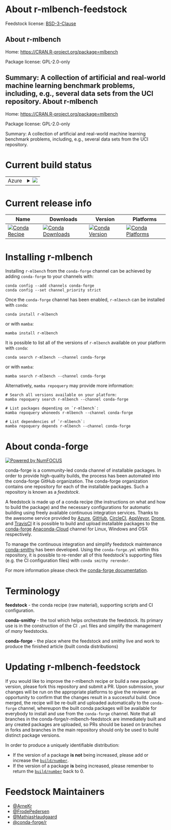 About r-mlbench-feedstock
=========================

Feedstock license: [BSD-3-Clause](https://github.com/conda-forge/r-mlbench-feedstock/blob/main/LICENSE.txt)

About r-mlbench
---------------

Home: https://CRAN.R-project.org/package=mlbench

Package license: GPL-2.0-only

Summary: A collection of artificial and real-world machine learning benchmark problems, including, e.g., several data sets from the UCI repository.
About r-mlbench
---------------

Home: https://CRAN.R-project.org/package=mlbench

Package license: GPL-2.0-only

Summary: A collection of artificial and real-world machine learning benchmark problems, including, e.g., several data sets from the UCI repository.

Current build status
====================


<table>
    
  <tr>
    <td>Azure</td>
    <td>
      <details>
        <summary>
          <a href="https://dev.azure.com/conda-forge/feedstock-builds/_build/latest?definitionId=1366&branchName=main">
            <img src="https://dev.azure.com/conda-forge/feedstock-builds/_apis/build/status/r-mlbench-feedstock?branchName=main">
          </a>
        </summary>
        <table>
          <thead><tr><th>Variant</th><th>Status</th></tr></thead>
          <tbody><tr>
              <td>linux_64_r_base4.2</td>
              <td>
                <a href="https://dev.azure.com/conda-forge/feedstock-builds/_build/latest?definitionId=1366&branchName=main">
                  <img src="https://dev.azure.com/conda-forge/feedstock-builds/_apis/build/status/r-mlbench-feedstock?branchName=main&jobName=linux&configuration=linux%20linux_64_r_base4.2" alt="variant">
                </a>
              </td>
            </tr><tr>
              <td>linux_64_r_base4.3</td>
              <td>
                <a href="https://dev.azure.com/conda-forge/feedstock-builds/_build/latest?definitionId=1366&branchName=main">
                  <img src="https://dev.azure.com/conda-forge/feedstock-builds/_apis/build/status/r-mlbench-feedstock?branchName=main&jobName=linux&configuration=linux%20linux_64_r_base4.3" alt="variant">
                </a>
              </td>
            </tr><tr>
              <td>osx_64_r_base4.2</td>
              <td>
                <a href="https://dev.azure.com/conda-forge/feedstock-builds/_build/latest?definitionId=1366&branchName=main">
                  <img src="https://dev.azure.com/conda-forge/feedstock-builds/_apis/build/status/r-mlbench-feedstock?branchName=main&jobName=osx&configuration=osx%20osx_64_r_base4.2" alt="variant">
                </a>
              </td>
            </tr><tr>
              <td>osx_64_r_base4.3</td>
              <td>
                <a href="https://dev.azure.com/conda-forge/feedstock-builds/_build/latest?definitionId=1366&branchName=main">
                  <img src="https://dev.azure.com/conda-forge/feedstock-builds/_apis/build/status/r-mlbench-feedstock?branchName=main&jobName=osx&configuration=osx%20osx_64_r_base4.3" alt="variant">
                </a>
              </td>
            </tr><tr>
              <td>win_64</td>
              <td>
                <a href="https://dev.azure.com/conda-forge/feedstock-builds/_build/latest?definitionId=1366&branchName=main">
                  <img src="https://dev.azure.com/conda-forge/feedstock-builds/_apis/build/status/r-mlbench-feedstock?branchName=main&jobName=win&configuration=win%20win_64_" alt="variant">
                </a>
              </td>
            </tr>
          </tbody>
        </table>
      </details>
    </td>
  </tr>
</table>

Current release info
====================

| Name | Downloads | Version | Platforms |
| --- | --- | --- | --- |
| [![Conda Recipe](https://img.shields.io/badge/recipe-r--mlbench-green.svg)](https://anaconda.org/conda-forge/r-mlbench) | [![Conda Downloads](https://img.shields.io/conda/dn/conda-forge/r-mlbench.svg)](https://anaconda.org/conda-forge/r-mlbench) | [![Conda Version](https://img.shields.io/conda/vn/conda-forge/r-mlbench.svg)](https://anaconda.org/conda-forge/r-mlbench) | [![Conda Platforms](https://img.shields.io/conda/pn/conda-forge/r-mlbench.svg)](https://anaconda.org/conda-forge/r-mlbench) |

Installing r-mlbench
====================

Installing `r-mlbench` from the `conda-forge` channel can be achieved by adding `conda-forge` to your channels with:

```
conda config --add channels conda-forge
conda config --set channel_priority strict
```

Once the `conda-forge` channel has been enabled, `r-mlbench` can be installed with `conda`:

```
conda install r-mlbench
```

or with `mamba`:

```
mamba install r-mlbench
```

It is possible to list all of the versions of `r-mlbench` available on your platform with `conda`:

```
conda search r-mlbench --channel conda-forge
```

or with `mamba`:

```
mamba search r-mlbench --channel conda-forge
```

Alternatively, `mamba repoquery` may provide more information:

```
# Search all versions available on your platform:
mamba repoquery search r-mlbench --channel conda-forge

# List packages depending on `r-mlbench`:
mamba repoquery whoneeds r-mlbench --channel conda-forge

# List dependencies of `r-mlbench`:
mamba repoquery depends r-mlbench --channel conda-forge
```


About conda-forge
=================

[![Powered by
NumFOCUS](https://img.shields.io/badge/powered%20by-NumFOCUS-orange.svg?style=flat&colorA=E1523D&colorB=007D8A)](https://numfocus.org)

conda-forge is a community-led conda channel of installable packages.
In order to provide high-quality builds, the process has been automated into the
conda-forge GitHub organization. The conda-forge organization contains one repository
for each of the installable packages. Such a repository is known as a *feedstock*.

A feedstock is made up of a conda recipe (the instructions on what and how to build
the package) and the necessary configurations for automatic building using freely
available continuous integration services. Thanks to the awesome service provided by
[Azure](https://azure.microsoft.com/en-us/services/devops/), [GitHub](https://github.com/),
[CircleCI](https://circleci.com/), [AppVeyor](https://www.appveyor.com/),
[Drone](https://cloud.drone.io/welcome), and [TravisCI](https://travis-ci.com/)
it is possible to build and upload installable packages to the
[conda-forge](https://anaconda.org/conda-forge) [Anaconda-Cloud](https://anaconda.org/)
channel for Linux, Windows and OSX respectively.

To manage the continuous integration and simplify feedstock maintenance
[conda-smithy](https://github.com/conda-forge/conda-smithy) has been developed.
Using the ``conda-forge.yml`` within this repository, it is possible to re-render all of
this feedstock's supporting files (e.g. the CI configuration files) with ``conda smithy rerender``.

For more information please check the [conda-forge documentation](https://conda-forge.org/docs/).

Terminology
===========

**feedstock** - the conda recipe (raw material), supporting scripts and CI configuration.

**conda-smithy** - the tool which helps orchestrate the feedstock.
                   Its primary use is in the construction of the CI ``.yml`` files
                   and simplify the management of *many* feedstocks.

**conda-forge** - the place where the feedstock and smithy live and work to
                  produce the finished article (built conda distributions)


Updating r-mlbench-feedstock
============================

If you would like to improve the r-mlbench recipe or build a new
package version, please fork this repository and submit a PR. Upon submission,
your changes will be run on the appropriate platforms to give the reviewer an
opportunity to confirm that the changes result in a successful build. Once
merged, the recipe will be re-built and uploaded automatically to the
`conda-forge` channel, whereupon the built conda packages will be available for
everybody to install and use from the `conda-forge` channel.
Note that all branches in the conda-forge/r-mlbench-feedstock are
immediately built and any created packages are uploaded, so PRs should be based
on branches in forks and branches in the main repository should only be used to
build distinct package versions.

In order to produce a uniquely identifiable distribution:
 * If the version of a package **is not** being increased, please add or increase
   the [``build/number``](https://docs.conda.io/projects/conda-build/en/latest/resources/define-metadata.html#build-number-and-string).
 * If the version of a package **is** being increased, please remember to return
   the [``build/number``](https://docs.conda.io/projects/conda-build/en/latest/resources/define-metadata.html#build-number-and-string)
   back to 0.

Feedstock Maintainers
=====================

* [@ArneKr](https://github.com/ArneKr/)
* [@FrodePedersen](https://github.com/FrodePedersen/)
* [@MathiasHaudgaard](https://github.com/MathiasHaudgaard/)
* [@conda-forge/r](https://github.com/conda-forge/r/)

